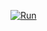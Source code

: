 [![Run](https://github.com/elinaulli/ci-template-tests/actions/workflows/maint.yml/badge.svg)](https://github.com/elinaulli/ci-template-tests/actions/workflows/maint.yml)

